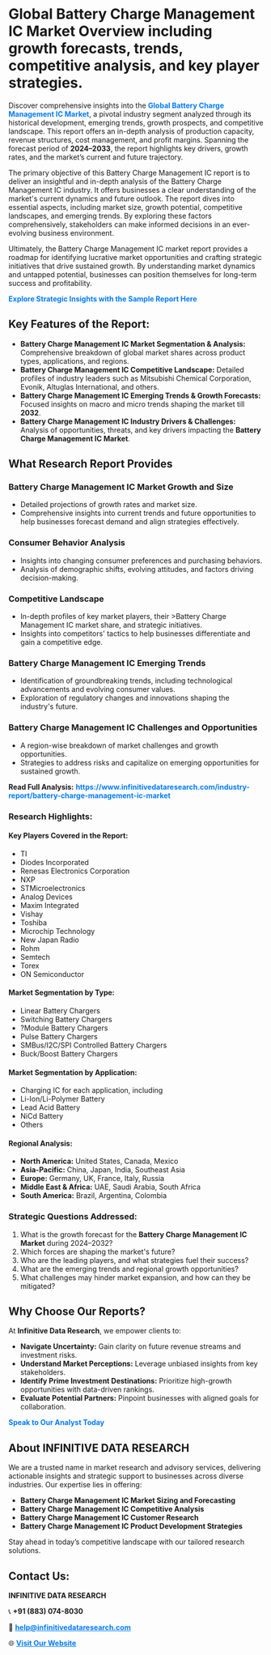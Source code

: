 <h1>Global Battery Charge Management IC Market Overview including growth forecasts, trends, competitive analysis, and key player strategies.</h1>
<p>
Discover comprehensive insights into the 
<a href="https://www.infinitivedataresearch.com/industry-report/battery-charge-management-ic-market" rel="dofollow" style="color: #007BFF; text-decoration: none;"><strong>Global Battery Charge Management IC Market</strong></a>, a pivotal industry segment analyzed through its historical development, emerging trends, growth prospects, and competitive landscape. This report offers an in-depth analysis of production capacity, revenue structures, cost management, and profit margins. Spanning the forecast period of <strong>2024–2033</strong>, the report highlights key drivers, growth rates, and the market’s current and future trajectory.
</p>
<p>
The primary objective of this Battery Charge Management IC report is to deliver an insightful and in-depth analysis of the Battery Charge Management IC industry. It offers businesses a clear understanding of the market's current dynamics and future outlook. The report dives into essential aspects, including market size, growth potential, competitive landscapes, and emerging trends. By exploring these factors comprehensively, stakeholders can make informed decisions in an ever-evolving business environment.
</p>
<p>
Ultimately, the Battery Charge Management IC market report provides a roadmap for identifying lucrative market opportunities and crafting strategic initiatives that drive sustained growth. By understanding market dynamics and untapped potential, businesses can position themselves for long-term success and profitability.
</p>
<p>
<a href="https://www.infinitivedataresearch.com/request-sample/reportId=107121" style="color: #007BFF; text-decoration: none;"><strong>Explore Strategic Insights with the Sample Report Here</strong></a>
</p>

<h2>Key Features of the Report:</h2>
<ul>
<li><strong>Battery Charge Management IC Market Segmentation & Analysis:</strong> Comprehensive breakdown of global market shares across product types, applications, and regions.</li>
<li><strong>Battery Charge Management IC Competitive Landscape:</strong> Detailed profiles of industry leaders such as Mitsubishi Chemical Corporation, Evonik, Altuglas International, and others.</li>
<li><strong>Battery Charge Management IC Emerging Trends & Growth Forecasts:</strong> Focused insights on macro and micro trends shaping the market till <strong>2032</strong>.</li>
<li><strong>Battery Charge Management IC Industry Drivers & Challenges:</strong> Analysis of opportunities, threats, and key drivers impacting the <strong>Battery Charge Management IC Market</strong>.</li>
</ul>

<h2>What Research Report Provides</h2>
<h3>Battery Charge Management IC Market Growth and Size</h3>
<ul>
<li>Detailed projections of growth rates and market size.</li>
<li>Comprehensive insights into current trends and future opportunities to help businesses forecast demand and align strategies effectively.</li>
</ul>

<h3>Consumer Behavior Analysis</h3>
<ul>
<li>Insights into changing consumer preferences and purchasing behaviors.</li>
<li>Analysis of demographic shifts, evolving attitudes, and factors driving decision-making.</li>
</ul>

<h3>Competitive Landscape</h3>
<ul>
<li>In-depth profiles of key market players, their >Battery Charge Management IC market share, and strategic initiatives.</li>
<li>Insights into competitors' tactics to help businesses differentiate and gain a competitive edge.</li>
</ul>

<h3>Battery Charge Management IC Emerging Trends</h3>
<ul>
<li>Identification of groundbreaking trends, including technological advancements and evolving consumer values.</li>
<li>Exploration of regulatory changes and innovations shaping the industry's future.</li>
</ul>

<h3>Battery Charge Management IC Challenges and Opportunities</h3>
<ul>
<li>A region-wise breakdown of market challenges and growth opportunities.</li>
<li>Strategies to address risks and capitalize on emerging opportunities for sustained growth.</li>
</ul>
<p><strong>Read Full Analysis:</strong> <a href="https://www.infinitivedataresearch.com/industry-report/battery-charge-management-ic-market" rel="dofollow" style="color: #007BFF; text-decoration: none;"><strong>https://www.infinitivedataresearch.com/industry-report/battery-charge-management-ic-market</strong></a></p>
<h3>Research Highlights:</h3>
<h4>Key Players Covered in the Report:</h4>
<ul><li>TI</li><li>Diodes Incorporated</li><li>Renesas Electronics Corporation</li><li>NXP</li><li>STMicroelectronics</li><li>Analog Devices</li><li>Maxim Integrated</li><li>Vishay</li><li>Toshiba</li><li>Microchip Technology</li><li>New Japan Radio</li><li>Rohm</li><li>Semtech</li><li>Torex</li><li>ON Semiconductor</li></ul>
<h4>Market Segmentation by Type:</h4>
<ul><li>Linear Battery Chargers</li><li>Switching Battery Chargers</li><li>?Module Battery Chargers</li><li>Pulse Battery Chargers</li><li>SMBus/I2C/SPI Controlled Battery Chargers</li><li>Buck/Boost Battery Chargers</li></ul>
<h4>Market Segmentation by Application:</h4>
<ul><li>Charging IC for each application, including</li><li>Li-Ion/Li-Polymer Battery</li><li>Lead Acid Battery</li><li>NiCd Battery</li><li>Others</li></ul>

<h4>Regional Analysis:</h4>
<ul>
<li><strong>North America:</strong> United States, Canada, Mexico</li>
<li><strong>Asia-Pacific:</strong> China, Japan, India, Southeast Asia</li>
<li><strong>Europe:</strong> Germany, UK, France, Italy, Russia</li>
<li><strong>Middle East & Africa:</strong> UAE, Saudi Arabia, South Africa</li>
<li><strong>South America:</strong> Brazil, Argentina, Colombia</li>
</ul>

<h3>Strategic Questions Addressed:</h3>
<ol>
<li>What is the growth forecast for the <strong>Battery Charge Management IC Market</strong> during 2024–2032?</li>
<li>Which forces are shaping the market's future?</li>
<li>Who are the leading players, and what strategies fuel their success?</li>
<li>What are the emerging trends and regional growth opportunities?</li>
<li>What challenges may hinder market expansion, and how can they be mitigated?</li>
</ol>

<h2>Why Choose Our Reports?</h2>
<p>At <strong>Infinitive Data Research</strong>, we empower clients to:</p>
<ul>
<li><strong>Navigate Uncertainty:</strong> Gain clarity on future revenue streams and investment risks.</li>
<li><strong>Understand Market Perceptions:</strong> Leverage unbiased insights from key stakeholders.</li>
<li><strong>Identify Prime Investment Destinations:</strong> Prioritize high-growth opportunities with data-driven rankings.</li>
<li><strong>Evaluate Potential Partners:</strong> Pinpoint businesses with aligned goals for collaboration.</li>
</ul>
<p><a href="https://www.infinitivedataresearch.com/industry-report/battery-charge-management-ic-market" rel="dofollow" style="color: #007BFF; text-decoration: none;"><strong>Speak to Our Analyst Today</strong></a></p>

<h2>About INFINITIVE DATA RESEARCH</h2>
<p>We are a trusted name in market research and advisory services, delivering actionable insights and strategic support to businesses across diverse industries. Our expertise lies in offering:</p>
<ul>
<li><strong>Battery Charge Management IC Market Sizing and Forecasting</strong></li>
<li><strong>Battery Charge Management IC Competitive Analysis</strong></li>
<li><strong>Battery Charge Management IC Customer Research</strong></li>
<li><strong>Battery Charge Management IC Product Development Strategies</strong></li>
</ul>
<p>Stay ahead in today’s competitive landscape with our tailored research solutions.</p>

<h2>Contact Us:</h2>
<p><strong>INFINITIVE DATA RESEARCH</strong></p>
<p>📞 <strong>+91 (883) 074-8030</strong></p>
<p>📧 <strong><a href="mailto:help@infinitivedataresearch.com" style="color: #007BFF;">help@infinitivedataresearch.com</a></strong></p>
<p>🌐 <strong><a href="https://www.infinitivedataresearch.com" rel="dofollow" style="color: #007BFF;">Visit Our Website</a></strong></p>